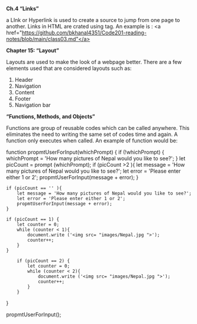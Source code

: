 **Ch.4 “Links”**

a LInk or Hyperlink is used to create a source to jump from one page to another. Links in HTML are crated using <a> tag. An example is : 
<a href="https://github.com/bkhanal4351/Code201-reading-notes/blob/main/class03.md"</a>

**Chapter 15: “Layout”**

Layouts are used to make the look of a webpage better. There are a few elements used that are considered layouts such as:

1. Header
2. Navigation
3. Content
4. Footer
5. Navigation bar

**“Functions, Methods, and Objects”**

Functions are group of reusable codes which can be called anywhere. This eliminates the need to writing the same set of codes time and again. A function only executes when called. An example of function would be:

function propmtUserForInput(whichPrompt) {
    if (!whichPrompt) {
        whichPrompt = 'How many pictures of Nepal would you like to see?';
    }
    let picCount = prompt (whichPrompt);
    if (picCount >2 ){
        let message = 'How many pictures of Nepal would you like to see?';
        let error = 'Please enter either 1 or 2';
        propmtUserForInput(message + error);
    }

    if (picCount == '' ){
        let message = 'How many pictures of Nepal would you like to see?';
        let error = 'Please enter either 1 or 2';
        propmtUserForInput(message + error);
    }

    if (picCount == 1) {
        let counter = 0;
        while (counter < 1){
            document.write ('<img src= "images/Nepal.jpg ">');
            counter++;
        }
    }

        if (picCount == 2) {
            let counter = 0;
            while (counter < 2){
                document.write ('<img src= "images/Nepal.jpg ">');
                counter++;
            }
        }
    
    
}

 propmtUserForInput();



